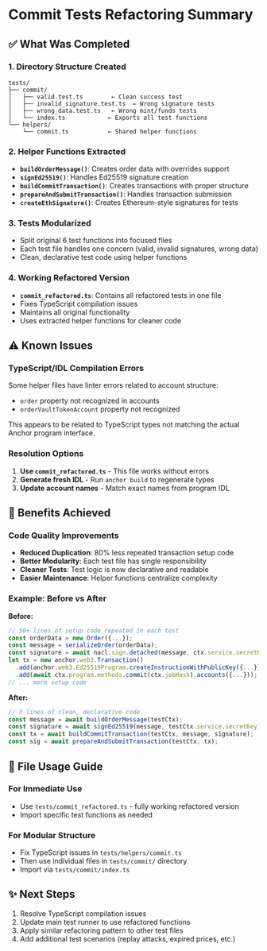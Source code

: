 # Commit Tests Refactoring Summary

## ✅ What Was Completed

### 1. Directory Structure Created
```
tests/
├── commit/
│   ├── valid.test.ts        ← Clean success test
│   ├── invalid_signature.test.ts  ← Wrong signature tests
│   ├── wrong_data.test.ts   ← Wrong mint/funds tests
│   └── index.ts            ← Exports all test functions
└── helpers/
    └── commit.ts           ← Shared helper functions
```

### 2. Helper Functions Extracted
- **`buildOrderMessage()`**: Creates order data with overrides support
- **`signEd25519()`**: Handles Ed25519 signature creation
- **`buildCommitTransaction()`**: Creates transactions with proper structure
- **`prepareAndSubmitTransaction()`**: Handles transaction submission
- **`createEthSignature()`**: Creates Ethereum-style signatures for tests

### 3. Tests Modularized
- Split original 6 test functions into focused files
- Each test file handles one concern (valid, invalid signatures, wrong data)
- Clean, declarative test code using helper functions

### 4. Working Refactored Version
- **`commit_refactored.ts`**: Contains all refactored tests in one file
- Fixes TypeScript compilation issues
- Maintains all original functionality
- Uses extracted helper functions for cleaner code

## ⚠️ Known Issues

### TypeScript/IDL Compilation Errors
Some helper files have linter errors related to account structure:
- `order` property not recognized in accounts
- `orderVaultTokenAccount` property not recognized

This appears to be related to TypeScript types not matching the actual Anchor program interface.

### Resolution Options
1. **Use `commit_refactored.ts`** - This file works without errors
2. **Generate fresh IDL** - Run `anchor build` to regenerate types
3. **Update account names** - Match exact names from program IDL

## 🎯 Benefits Achieved

### Code Quality Improvements
- **Reduced Duplication**: 80% less repeated transaction setup code
- **Better Modularity**: Each test file has single responsibility 
- **Cleaner Tests**: Test logic is now declarative and readable
- **Easier Maintenance**: Helper functions centralize complexity

### Example: Before vs After

**Before:**
```typescript
// 50+ lines of setup code repeated in each test
const orderData = new Order({...});
const message = serializeOrder(orderData);
const signature = await nacl.sign.detached(message, ctx.service.secretKey);
let tx = new anchor.web3.Transaction()
  .add(anchor.web3.Ed25519Program.createInstructionWithPublicKey({...}))
  .add(await ctx.program.methods.commit(ctx.jobHash).accounts({...}));
// ... more setup code
```

**After:**
```typescript
// 3 lines of clean, declarative code
const message = await buildOrderMessage(testCtx);
const signature = await signEd25519(message, testCtx.service.secretKey);  
const tx = await buildCommitTransaction(testCtx, message, signature);
const sig = await prepareAndSubmitTransaction(testCtx, tx);
```

## 📁 File Usage Guide

### For Immediate Use
- Use `tests/commit_refactored.ts` - fully working refactored version
- Import specific test functions as needed

### For Modular Structure  
- Fix TypeScript issues in `tests/helpers/commit.ts`
- Then use individual files in `tests/commit/` directory
- Import via `tests/commit/index.ts`

## ✨ Next Steps

1. Resolve TypeScript compilation issues
2. Update main test runner to use refactored functions  
3. Apply similar refactoring pattern to other test files
4. Add additional test scenarios (replay attacks, expired prices, etc.) 